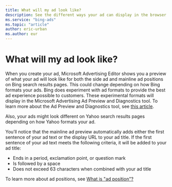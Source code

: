```yaml
---
title: What will my ad look like?
description: See the different ways your ad can display in the browser and find out how to change your ad title in Microsoft Advertising Editor .
ms.service: "bing-ads"
ms.topic: "article"
author: eric-urban
ms.author: eur
---
```


# What will my ad look like?

When you create your ad, Microsoft Advertising Editor shows you a preview of what your ad will look like for both the side ad and mainline ad positions on Bing search results pages. This could change depending on how Bing formats your ads. Bing does experiment with ad formats to provide the best ad experience possible to customers. These experimental formats will display in the Microsoft Advertising Ad Preview and Diagnostics tool. To learn more about the Ad Preview and Diagnostics tool, see [this article](https://go.microsoft.com/fwlink?LinkId=624160).

Also, your ads might look different on Yahoo search results pages depending on how Yahoo formats your ad.

You’ll notice that the mainline ad preview automatically adds either the first sentence of your ad text or the display URL to your ad title. If the first sentence of your ad text meets the following criteria, it will be added to your ad title:

- Ends in a period, exclamation point, or question mark
- Is followed by a space
- Does not exceed 63 characters when combined with your ad title

To learn more about ad positions, see [What is "ad position"?](./hlp_BAE_CONC_WhatIsAdPosition.md)



